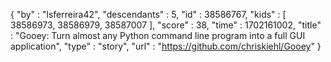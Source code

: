 {
  "by" : "lsferreira42",
  "descendants" : 5,
  "id" : 38586767,
  "kids" : [ 38586973, 38586979, 38587007 ],
  "score" : 38,
  "time" : 1702161002,
  "title" : "Gooey: Turn almost any Python command line program into a full GUI application",
  "type" : "story",
  "url" : "https://github.com/chriskiehl/Gooey"
}

